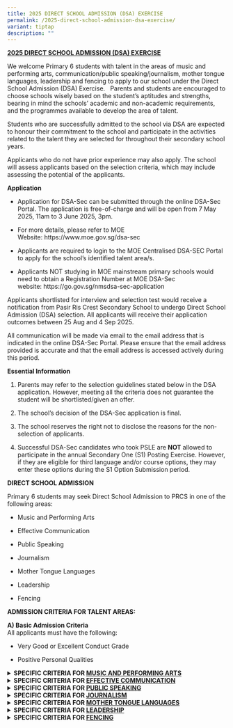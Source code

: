 ```yaml
---
title: 2025 DIRECT SCHOOL ADMISSION (DSA) EXERCISE
permalink: /2025-direct-school-admission-dsa-exercise/
variant: tiptap
description: ""
---
```

<p><strong><u>2025 DIRECT SCHOOL ADMISSION (DSA) EXERCISE</u></strong>
</p>
<p>We welcome Primary 6 students with talent in the areas of music and performing
arts, communication/public speaking/journalism, mother tongue languages,
leadership and fencing to apply to our school under the Direct School Admission
(DSA) Exercise.&nbsp;&nbsp; Parents and students are encouraged to choose
schools wisely based on the student’s aptitudes and strengths, bearing
in mind the schools’ academic and non-academic requirements, and the programmes
available to develop the area of talent.</p>
<p>Students who are successfully admitted to the school via DSA are expected
to honour their commitment to the school and participate in the activities
related to the talent they are selected for throughout their secondary
school years.</p>
<p>Applicants who do not have prior experience may also apply. The school
will assess applicants based on the selection criteria, which may include
assessing the potential of the applicants.</p>
<p><strong>Application</strong>
</p>
<ul data-tight="true" class="tight">
<li>
<p>Application for DSA-Sec can be submitted through the online DSA-Sec Portal.
The application is free-of-charge and will be open from 7 May 2025, 11am
to 3 June 2025, 3pm.</p>
</li>
</ul>
<ul data-tight="true" class="tight">
<li>
<p>For more details, please refer to MOE Website:&nbsp;<a rel="noopener noreferrer nofollow" target="_blank">https://www.moe.gov.sg/dsa-sec</a>
</p>
</li>
</ul>
<ul data-tight="true" class="tight">
<li>
<p>Applicants are required to login to the MOE Centralised DSA-SEC Portal
to apply for the school’s identified talent area/s.</p>
</li>
</ul>
<ul data-tight="true" class="tight">
<li>
<p>Applicants&nbsp;NOT&nbsp;studying in MOE mainstream primary schools would
need to obtain a Registration Number at MOE DSA-Sec website:&nbsp;<a rel="noopener noreferrer nofollow" target="_blank">https://go.gov.sg/nmsdsa-sec-application</a>
</p>
</li>
</ul>
<p>Applicants shortlisted for interview and selection test would receive
a notification from Pasir Ris Crest Secondary School to undergo Direct
School Admission (DSA) selection.&nbsp;All applicants will receive their
application outcomes between 25 Aug and 4 Sep 2025.</p>
<p>All communication will be made via email to the email address that is
indicated in the online DSA-Sec Portal. Please ensure that the email address
provided is accurate and that the email address is accessed actively during
this period.</p>
<p><strong>Essential Information</strong>
</p>
<ol data-tight="true" class="tight">
<li>
<p>Parents may refer to the selection guidelines stated below in the DSA
application. However, meeting all the criteria does not guarantee the student
will be shortlisted/given an offer.</p>
</li>
<li>
<p>The school’s decision of the DSA-Sec application is final.</p>
</li>
<li>
<p>The school reserves the right not to disclose the reasons for the non-selection
of applicants.</p>
</li>
<li>
<p>Successful DSA-Sec candidates who took PSLE are&nbsp;<strong>NOT</strong>&nbsp;allowed
to participate in the annual Secondary One (S1) Posting Exercise. However,
if they are eligible for third language and/or course options, they may
enter these options during the S1 Option Submission period.</p>
<p></p>
</li>
</ol>
<p><strong>DIRECT SCHOOL ADMISSION</strong>
</p>
<p>Primary 6 students may seek Direct School Admission to PRCS in one of
the following areas:</p>
<ul data-tight="true" class="tight">
<li>
<p>Music and Performing Arts</p>
</li>
<li>
<p>Effective Communication</p>
</li>
<li>
<p>Public Speaking</p>
</li>
<li>
<p>Journalism</p>
</li>
<li>
<p>Mother Tongue Languages</p>
</li>
<li>
<p>Leadership</p>
</li>
<li>
<p>Fencing</p>
</li>
</ul>
<p><strong>ADMISSION CRITERIA FOR TALENT AREAS:</strong>
</p>
<p><strong>A) Basic Admission Criteria</strong>
<br>All applicants must have the following:</p>
<ul data-tight="true" class="tight">
<li>
<p>Very Good or Excellent Conduct Grade</p>
</li>
<li>
<p>Positive Personal Qualities</p>
</li>
</ul>
<div data-type="detailGroup" class="isomer-accordion-group isomer-accordion isomer-accordion-white">
<details class="isomer-details">
<summary><strong>SPECIFIC CRITERIA FOR <u>MUSIC AND PERFORMING ARTS</u></strong>&nbsp;</summary>
<div data-type="detailsContent" class="isomer-details-content">
<p><strong>SPECIFIC CRITERIA FOR <u>MUSIC AND PERFORMING ARTS</u></strong>
</p>
<p>Applicants must demonstrate a passion for Music/Performing Arts and be
committed to contribute to PRCS in this area for which they have been given
DSA in one of the following DSA Talent Areas:</p>
<p>·&nbsp;&nbsp;&nbsp;&nbsp;&nbsp;&nbsp; Band - Concert</p>
<p>·&nbsp;&nbsp;&nbsp;&nbsp;&nbsp;&nbsp; Choir</p>
<p>·&nbsp;&nbsp;&nbsp;&nbsp;&nbsp;&nbsp; Modern Dance</p>
<p>·&nbsp;&nbsp;&nbsp;&nbsp;&nbsp;&nbsp; Drama English</p>
<p>·&nbsp;&nbsp;&nbsp;&nbsp;&nbsp;&nbsp; Ensemble - Guzheng</p>
<p>&nbsp;</p>
<p>Shortlisted applicants will be invited to go through a selection test
as well as an interview.</p>
<table style="minWidth: 50px">
<colgroup>
<col>
<col>
</colgroup>
<tbody>
<tr>
<td rowspan="1" colspan="1">
<p>Area</p>
</td>
<td rowspan="1" colspan="1">
<p>Criteria</p>
</td>
</tr>
<tr>
<td rowspan="1" colspan="1">
<p>Music and Performing Arts</p>
</td>
<td rowspan="1" colspan="1">
<p>·&nbsp;&nbsp;&nbsp;&nbsp;&nbsp;&nbsp; Demonstrates a strong interest and
aptitude in the arts and aesthetics</p>
<p>·&nbsp;&nbsp;&nbsp;&nbsp;&nbsp;&nbsp; School based or public performance
experience is an advantage.</p>
<p>·&nbsp;&nbsp;&nbsp;&nbsp;&nbsp;&nbsp; Does well in the selection exercise.
The selection exercise involves an audition that serves to assess the following:</p>
<p>o&nbsp;&nbsp; Music Aptitude</p>
<p>o&nbsp;&nbsp; Proficiency of specific musical abilities or skills</p>
</td>
</tr>
</tbody>
</table>
<p>Shortlisted applicants will be notified separately of the details of the
selection exercise.</p>
</div>
</details>
</div>
<div data-type="detailGroup" class="isomer-accordion-group isomer-accordion isomer-accordion-white">
<details class="isomer-details">
<summary><strong>SPECIFIC CRITERIA FOR <u>EFFECTIVE COMMUNICATION</u></strong>&nbsp;</summary>
<div data-type="detailsContent" class="isomer-details-content">
<p><strong>SPECIFIC CRITERIA FOR <u>EFFECTIVE COMMUNICATION</u></strong>
</p>
<p>Applicants must demonstrate a passion for communication related programmes
/competitions and be committed to contributing to PRCS in the area for
which they have been given DSA. Shortlisted applicants will be invited
to go through a selection exercise as well as an interview.</p>
<table style="minWidth: 50px">
<colgroup>
<col>
<col>
</colgroup>
<tbody>
<tr>
<td rowspan="1" colspan="1">
<p>Area</p>
</td>
<td rowspan="1" colspan="1">
<p>Criteria</p>
</td>
</tr>
<tr>
<td rowspan="1" colspan="1">
<p>Effective Communication</p>
</td>
<td rowspan="1" colspan="1">
<p>·&nbsp;&nbsp;&nbsp;&nbsp;&nbsp;&nbsp; Demonstrates strong communication
skills (e.g., debates).</p>
<p>·&nbsp;&nbsp;&nbsp;&nbsp;&nbsp;&nbsp; Competitions and performance experience
is an advantage.</p>
<p>·&nbsp;&nbsp;&nbsp;&nbsp;&nbsp;&nbsp; Does well in the selection exercise.
The selection exercise involves an audition that serves to assess the following:</p>
<p>o&nbsp;&nbsp; Clarity of message / idea communication</p>
<p>o&nbsp;&nbsp; Organisation of thoughts</p>
<p>o&nbsp;&nbsp; Balanced perspectives</p>
<p>o&nbsp;&nbsp; Adaptability to audience</p>
<p>o&nbsp;&nbsp; Confidence of engagement</p>
</td>
</tr>
</tbody>
</table>
<p>Shortlisted applicants will be notified separately of the details of the
selection exercise.</p>
</div>
</details>
</div>
<div data-type="detailGroup" class="isomer-accordion-group isomer-accordion isomer-accordion-white">
<details class="isomer-details">
<summary><strong>SPECIFIC CRITERIA FOR <u>PUBLIC SPEAKING</u></strong>&nbsp;</summary>
<div data-type="detailsContent" class="isomer-details-content">
<p><strong>SPECIFIC CRITERIA FOR <u>PUBLIC SPEAKING</u></strong>
</p>
<p>Applicants must demonstrate a passion for public speaking related programmes
/competitions and be committed to contributing to PRCS in the area for
which they have been given DSA. Shortlisted applicants will be invited
to go through a selection exercise as well as an interview.</p>
<table style="minWidth: 50px">
<colgroup>
<col>
<col>
</colgroup>
<tbody>
<tr>
<td rowspan="1" colspan="1">
<p>Area</p>
</td>
<td rowspan="1" colspan="1">
<p>Criteria</p>
</td>
</tr>
<tr>
<td rowspan="1" colspan="1">
<p>Public Speaking</p>
</td>
<td rowspan="1" colspan="1">
<p>·&nbsp;&nbsp;&nbsp;&nbsp;&nbsp;&nbsp; Demonstrates strong public speaking
skills.</p>
<p>·&nbsp;&nbsp;&nbsp;&nbsp;&nbsp;&nbsp; Competitions and performance experience
is an advantage.</p>
<p>·&nbsp;&nbsp;&nbsp;&nbsp;&nbsp;&nbsp; Does well in the selection exercise.
The selection test involves an audition that serve to assess the following:</p>
<p>o&nbsp;&nbsp; Confidence and presence</p>
<p>o&nbsp;&nbsp; Vocal Modulation</p>
<p>o&nbsp;&nbsp; Clarity</p>
<p>o&nbsp;&nbsp; Fluency</p>
<p>o&nbsp;&nbsp; Audience engagement</p>
</td>
</tr>
</tbody>
</table>
<p>Shortlisted applicants will be notified separately of the details of the
selection exercise.</p>
</div>
</details>
</div>
<div data-type="detailGroup" class="isomer-accordion-group isomer-accordion isomer-accordion-white">
<details class="isomer-details">
<summary><strong>SPECIFIC CRITERIA FOR <u>JOURNALISM</u></strong>&nbsp;</summary>
<div data-type="detailsContent" class="isomer-details-content">
<p><strong>SPECIFIC CRITERIA FOR <u>JOURNALISM</u></strong>
</p>
<p>Applicants must demonstrate a passion for journalism (written/spoken)
related programmes /competitions and be committed to contributing to PRCS
in the area for which they have been given DSA. Shortlisted applicants
will be invited to go through a selection exercise as well as an interview.</p>
<table style="minWidth: 50px">
<colgroup>
<col>
<col>
</colgroup>
<tbody>
<tr>
<td rowspan="1" colspan="1">
<p>Area</p>
</td>
<td rowspan="1" colspan="1">
<p>Criteria</p>
</td>
</tr>
<tr>
<td rowspan="1" colspan="1">
<p>Journalism</p>
</td>
<td rowspan="1" colspan="1">
<p>·&nbsp;&nbsp;&nbsp;&nbsp;&nbsp;&nbsp; Demonstrates strong reporting and
writing skills.</p>
<p>·&nbsp;&nbsp;&nbsp;&nbsp;&nbsp;&nbsp; Competitions and performance experience
is an advantage.</p>
<p>·&nbsp;&nbsp;&nbsp;&nbsp;&nbsp;&nbsp; Does well in the selection exercise.
The selection exercise involves an audition that serves to assess the following:</p>
<p>o&nbsp;&nbsp; Clarity of message / in communication of ideas</p>
<p>o&nbsp;&nbsp; Conciseness</p>
<p>o&nbsp;&nbsp; Balanced perspectives</p>
<p>o&nbsp;&nbsp; Diverse and appropriate choice of words</p>
<p>o&nbsp;&nbsp; Analytical and critical thinking</p>
</td>
</tr>
<tr>
<td rowspan="1" colspan="1">
<p></p>
</td>
<td rowspan="1" colspan="1">
<p></p>
</td>
</tr>
</tbody>
</table>
<p>Shortlisted applicants will be notified separately of the details of the
selection exercise.</p>
</div>
</details>
</div>
<div data-type="detailGroup" class="isomer-accordion-group isomer-accordion isomer-accordion-white">
<details class="isomer-details">
<summary><strong>SPECIFIC CRITERIA FOR <u>MOTHER TONGUE LANGUAGES</u></strong>&nbsp;</summary>
<div data-type="detailsContent" class="isomer-details-content">
<p><strong>SPECIFIC CRITERIA FOR <u>MOTHER TONGUE LANGUAGES</u></strong>
</p>
<p>Applicants must demonstrate a passion for communication related programmes
/competitions and be committed to contribute to PRCS in the talent area
for which they have been assigned under the DSA. Shortlisted applicants
will be invited to go through a selection exercise as well as an interview.</p>
<table style="minWidth: 50px">
<colgroup>
<col>
<col>
</colgroup>
<tbody>
<tr>
<td rowspan="1" colspan="1">
<p>Area</p>
</td>
<td rowspan="1" colspan="1">
<p>Criteria</p>
</td>
</tr>
<tr>
<td rowspan="1" colspan="1">
<p>Mother Tongue Languages</p>
</td>
<td rowspan="1" colspan="1">
<p>·&nbsp;&nbsp;&nbsp;&nbsp;&nbsp;&nbsp; Strengths in Mother Tongue Language
(Chinese Language, Malay Language or Tamil Language)</p>
<p>·&nbsp;&nbsp;&nbsp;&nbsp;&nbsp;&nbsp; Demonstrates strong communication
skills (e.g. public speaking, debates or drama).</p>
<p>·&nbsp;&nbsp;&nbsp;&nbsp;&nbsp;&nbsp; Competitions and performance experience
is an advantage.</p>
<p>·&nbsp;&nbsp;&nbsp;&nbsp;&nbsp;&nbsp; Does well in the selection exercise.
The selection exercise involves an audition that serves to assess the following:</p>
<p>o&nbsp;&nbsp; Confidence and Presence</p>
<p>o&nbsp;&nbsp; Clarity</p>
<p>o&nbsp;&nbsp; Fluency</p>
<p>o&nbsp;&nbsp; Diverse and appropriate vocabulary</p>
<p>o&nbsp;&nbsp; Audience engagement</p>
</td>
</tr>
</tbody>
</table>
<p>Shortlisted applicants will be notified separately of the details of the
selection exercise.</p>
</div>
</details>
</div>
<div data-type="detailGroup" class="isomer-accordion isomer-accordion-white">
<details class="isomer-details">
<summary><strong>SPECIFIC CRITERIA FOR <u>LEADERSHIP</u></strong>&nbsp;</summary>
<div data-type="detailsContent" class="isomer-details-content">
<p><strong>SPECIFIC CRITERIA FOR <u>LEADERSHIP</u></strong>
</p>
<p>Applicants must demonstrate passion in leading their peers in service
to school and/or community and be committed to contribute to PRCS in the
talent area for which they have been assigned under the DSA. Shortlisted
applicants will be invited to go through a selection exercise as well as
an interview.</p>
<table style="minWidth: 50px">
<colgroup>
<col>
<col>
</colgroup>
<tbody>
<tr>
<td rowspan="1" colspan="1">
<p>Area</p>
</td>
<td rowspan="1" colspan="1">
<p>Criteria</p>
</td>
</tr>
<tr>
<td rowspan="1" colspan="1">
<p>Leadership</p>
</td>
<td rowspan="1" colspan="1">
<p>·&nbsp;&nbsp;&nbsp;&nbsp;&nbsp;&nbsp; Demonstrates exemplary character,
and a keen interest in leading their peers in service to school and/or
community.</p>
<p>·&nbsp;&nbsp;&nbsp;&nbsp;&nbsp;&nbsp; Leadership experience in Primary
School is an advantage, e.g., Prefect, CCA Leader, Peer Support Leader,
or other leadership positions (please specify).</p>
<p>·&nbsp;&nbsp;&nbsp;&nbsp;&nbsp;&nbsp; Active involvement in leading school-wide
events or community initiatives is an advantage (please specify).</p>
<p>·&nbsp;&nbsp;&nbsp;&nbsp;&nbsp;&nbsp; Does well in the group interview
and leadership simulation exercise. The simulation exercise serves to assess
the following:</p>
<p>o&nbsp;&nbsp; Critical, adaptive and inventive thinking (e.g., demonstrated
through problem-solving, resourcefulness, agility in decision-making, adaptability
to changing/different circumstances)</p>
<p>o&nbsp;&nbsp; Communication skills</p>
<p>o&nbsp;&nbsp; Collaborative skills</p>
</td>
</tr>
</tbody>
</table>
<p>Shortlisted applicants will be notified separately of the details of the
simulation exercise.</p>
</div>
</details>
</div>
<div data-type="detailGroup" class="isomer-accordion-group isomer-accordion isomer-accordion-white">
<details class="isomer-details">
<summary><strong>SPECIFIC CRITERIA FOR <u>FENCING</u></strong>&nbsp;</summary>
<div data-type="detailsContent" class="isomer-details-content">
<p><strong>SPECIFIC CRITERIA FOR <u>FENCING</u></strong>
</p>
<p>Applicants must demonstrate a passion for sports and be committed to contributing
to PRCS in this area for which they have been given DSA. Shortlisted applicants
will be invited to go through a selection exercise as well as an interview.</p>
<table style="minWidth: 50px">
<colgroup>
<col>
<col>
</colgroup>
<tbody>
<tr>
<td rowspan="1" colspan="1">
<p>Area</p>
</td>
<td rowspan="1" colspan="1">
<p>Criteria</p>
</td>
</tr>
<tr>
<td rowspan="1" colspan="1">
<p>Fencing</p>
</td>
<td rowspan="1" colspan="1">
<p>·&nbsp;&nbsp;&nbsp;&nbsp;&nbsp;&nbsp; Demonstrates strong interest and
notable athletic ability and agility for their age.</p>
<p>·&nbsp;&nbsp;&nbsp;&nbsp;&nbsp;&nbsp; Good performance at the school and/or
club level in sports is an advantage.</p>
<p>·&nbsp;&nbsp;&nbsp;&nbsp;&nbsp;&nbsp; Does well in the selection exercise.
The selection exercise serves to assess the physical qualities of applicants.</p>
</td>
</tr>
</tbody>
</table>
<p>Shortlisted applicants will be notified separately of the details of the
selection exercise.</p>
</div>
</details>
</div>
<p></p>